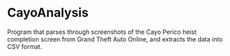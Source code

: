 # CayoAnalysis
Program that parses through screenshots of the Cayo Perico heist completion screen from Grand Theft Auto Online, and extracts the data into CSV format.
